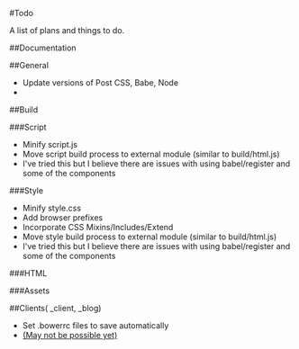 #Todo

A list of plans and things to do.

##Documentation

##General
- Update versions of Post CSS, Babe, Node
-

##Build

###Script
 - Minify script.js
 - Move script build process to external module (similar to build/html.js)
  - I've tried this but I believe there are issues with using babel/register and some of the components

###Style
 - Minify style.css
 - Add browser prefixes
 - Incorporate CSS Mixins/Includes/Extend
 - Move style build process to external module (similar to build/html.js)
  - I've tried this but I believe there are issues with using babel/register and some of the components

###HTML

###Assets


##Clients( \_client, \_blog)
- Set .bowerrc files to save automatically
 - [(May not be possible yet)](https://github.com/bower/bower/issues/1040)
